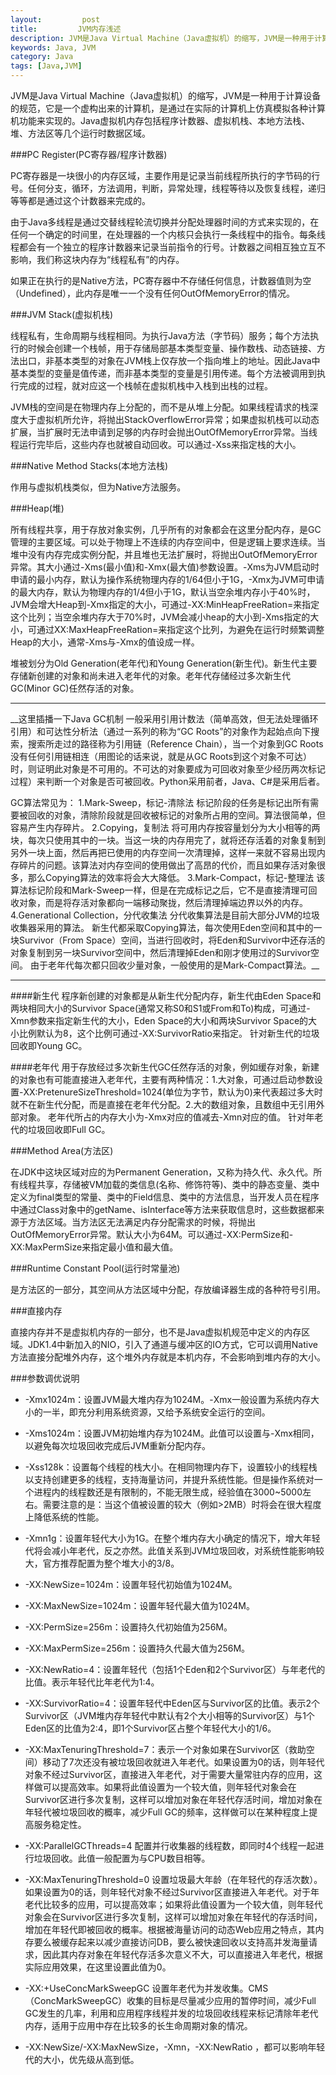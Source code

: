 ```yaml
---
layout:         post
title:         JVM内存浅述
description: JVM是Java Virtual Machine（Java虚拟机）的缩写，JVM是一种用于计算设备的规范，它是一个虚构出来的计算机，是通过在实际的计算机上仿真模拟各种计算机功能来实现的。Java虚拟机包括一套字节码指令集、一组寄存器、一个栈、一个垃圾回收堆和一个存储方法域。
keywords: Java, JVM
category: Java
tags: [Java,JVM]
---
```


JVM是Java Virtual Machine（Java虚拟机）的缩写，JVM是一种用于计算设备的规范，它是一个虚构出来的计算机，是通过在实际的计算机上仿真模拟各种计算机功能来实现的。Java虚拟机内存包括程序计数器、虚拟机栈、本地方法栈、堆、方法区等几个运行时数据区域。

<!-- more -->

###PC Register(PC寄存器/程序计数器)

PC寄存器是一块很小的内存区域，主要作用是记录当前线程所执行的字节码的行号。任何分支，循环，方法调用，判断，异常处理，线程等待以及恢复线程，递归等等都是通过这个计数器来完成的。

由于Java多线程是通过交替线程轮流切换并分配处理器时间的方式来实现的，在任何一个确定的时间里，在处理器的一个内核只会执行一条线程中的指令。每条线程都会有一个独立的程序计数器来记录当前指令的行号。计数器之间相互独立互不影响，我们称这块内存为“线程私有”的内存。

如果正在执行的是Native方法，PC寄存器中不存储任何信息，计数器值则为空（Undefined），此内存是唯一一个没有任何OutOfMemoryError的情况。

###JVM Stack(虚拟机栈)

线程私有，生命周期与线程相同。为执行Java方法（字节码）服务；每个方法执行的时候会创建一个栈帧，用于存储局部基本类型变量、操作数栈、动态链接、方法出口，非基本类型的对象在JVM栈上仅存放一个指向堆上的地址。因此Java中基本类型的变量是值传递，而非基本类型的变量是引用传递。每个方法被调用到执行完成的过程，就对应这一个栈帧在虚拟机栈中入栈到出栈的过程。

JVM栈的空间是在物理内存上分配的，而不是从堆上分配。如果线程请求的栈深度大于虚拟机所允许，将抛出StackOverflowError异常；如果虚拟机栈可以动态扩展，当扩展时无法申请到足够的内存时会抛出OutOfMemoryError异常。当线程运行完毕后，这些内存也就被自动回收。可以通过-Xss来指定栈的大小。


###Native Method Stacks\(本地方法栈)

作用与虚拟机栈类似，但为Native方法服务。


###Heap(堆)

所有线程共享，用于存放对象实例，几乎所有的对象都会在这里分配内存，是GC管理的主要区域。可以处于物理上不连续的内存空间中，但是逻辑上要求连续。当堆中没有内存完成实例分配，并且堆也无法扩展时，将抛出OutOfMemoryError异常。其大小通过-Xms(最小值)和-Xmx(最大值)参数设置。-Xms为JVM启动时申请的最小内存，默认为操作系统物理内存的1/64但小于1G，-Xmx为JVM可申请的最大内存，默认为物理内存的1/4但小于1G，默认当空余堆内存小于40%时，JVM会增大Heap到-Xmx指定的大小，可通过-XX:MinHeapFreeRation=来指定这个比列；当空余堆内存大于70%时，JVM会减小heap的大小到-Xms指定的大小，可通过XX:MaxHeapFreeRation=来指定这个比列，为避免在运行时频繁调整Heap的大小，通常-Xms与-Xmx的值设成一样。

堆被划分为Old Generation(老年代)和Young Generation(新生代)。新生代主要存储新创建的对象和尚未进入老年代的对象。老年代存储经过多次新生代GC(Minor GC)任然存活的对象。

-----------

__这里插播一下Java GC机制
一般采用引用计数法（简单高效，但无法处理循环引用）和可达性分析法（通过一系列的称为“GC Roots”的对象作为起始点向下搜索，搜索所走过的路径称为引用链（Reference Chain），当一个对象到GC Roots没有任何引用链相连（用图论的话来说，就是从GC Roots到这个对象不可达）时，则证明此对象是不可用的。不可达的对象要成为可回收对象至少经历两次标记过程）来判断一个对象是否可被回收。Python采用前者，Java、C#是采用后者。

GC算法常见为：
1.Mark-Sweep，标记-清除法
标记阶段的任务是标记出所有需要被回收的对象，清除阶段就是回收被标记的对象所占用的空间。算法很简单，但容易产生内存碎片。
2.Copying，复制法
将可用内存按容量划分为大小相等的两块，每次只使用其中的一块。当这一块的内存用完了，就将还存活着的对象复制到另外一块上面，然后再把已使用的内存空间一次清理掉，这样一来就不容易出现内存碎片的问题。该算法对内存空间的使用做出了高昂的代价，而且如果存活对象很多，那么Copying算法的效率将会大大降低。
3.Mark-Compact，标记-整理法
该算法标记阶段和Mark-Sweep一样，但是在完成标记之后，它不是直接清理可回收对象，而是将存活对象都向一端移动聚拢，然后清理掉端边界以外的内存。
4.Generational Collection，分代收集法
分代收集算法是目前大部分JVM的垃圾收集器采用的算法。
新生代都采取Copying算法，每次使用Eden空间和其中的一块Survivor（From Space）空间，当进行回收时，将Eden和Survivor中还存活的对象复制到另一块Survivor空间中，然后清理掉Eden和刚才使用过的Survivor空间。
由于老年代每次都只回收少量对象，一般使用的是Mark-Compact算法。__

-----------

####新生代
程序新创建的对象都是从新生代分配内存，新生代由Eden Space和两块相同大小的Survivor Space(通常又称S0和S1或From和To)构成，可通过-Xmn参数来指定新生代的大小，Eden Space的大小和两块Survivor Space的大小比例默认为8，这个比例可通过-XX:SurvivorRatio来指定。
针对新生代的垃圾回收即Young GC。

####老年代
用于存放经过多次新生代GC任然存活的对象，例如缓存对象，新建的对象也有可能直接进入老年代，主要有两种情况：1.大对象，可通过启动参数设置-XX:PretenureSizeThreshold=1024(单位为字节，默认为0)来代表超过多大时就不在新生代分配，而是直接在老年代分配。2.大的数组对象，且数组中无引用外部对象。
老年代所占的内存大小为-Xmx对应的值减去-Xmn对应的值。
针对年老代的垃圾回收即Full GC。

###Method Area(方法区)

在JDK中这块区域对应的为Permanent Generation，又称为持久代、永久代。所有线程共享，存储被VM加载的类信息(名称、修饰符等)、类中的静态变量、类中定义为final类型的常量、类中的Field信息、类中的方法信息，当开发人员在程序中通过Class对象中的getName、isInterface等方法来获取信息时，这些数据都来源于方法区域。当方法区无法满足内存分配需求的时候，将抛出OutOfMemoryError异常。默认大小为64M。可以通过-XX:PermSize和-XX:MaxPermSize来指定最小值和最大值。

###Runtime Constant Pool(运行时常量池)

是方法区的一部分，其空间从方法区域中分配，存放编译器生成的各种符号引用。

###直接内存

直接内存并不是虚拟机内存的一部分，也不是Java虚拟机规范中定义的内存区域。JDK1.4中新加入的NIO，引入了通道与缓冲区的IO方式，它可以调用Native方法直接分配堆外内存，这个堆外内存就是本机内存，不会影响到堆内存的大小。

###参数调优说明

* -Xmx1024m：设置JVM最大堆内存为1024M。-Xmx一般设置为系统内存大小的一半，即充分利用系统资源，又给予系统安全运行的空间。

* -Xms1024m：设置JVM初始堆内存为1024M。此值可以设置与-Xmx相同，以避免每次垃圾回收完成后JVM重新分配内存。

* -Xss128k：设置每个线程的栈大小。在相同物理内存下，设置较小的线程栈以支持创建更多的线程，支持海量访问，并提升系统性能。但是操作系统对一个进程内的线程数还是有限制的，不能无限生成，经验值在3000~5000左右。需要注意的是：当这个值被设置的较大（例如>2MB）时将会在很大程度上降低系统的性能。

* -Xmn1g：设置年轻代大小为1G。在整个堆内存大小确定的情况下，增大年轻代将会减小年老代，反之亦然。此值关系到JVM垃圾回收，对系统性能影响较大，官方推荐配置为整个堆大小的3/8。

* -XX:NewSize=1024m：设置年轻代初始值为1024M。

* -XX:MaxNewSize=1024m：设置年轻代最大值为1024M。

* -XX:PermSize=256m：设置持久代初始值为256M。

* -XX:MaxPermSize=256m：设置持久代最大值为256M。

* -XX:NewRatio=4：设置年轻代（包括1个Eden和2个Survivor区）与年老代的比值。表示年轻代比年老代为1:4。

* -XX:SurvivorRatio=4：设置年轻代中Eden区与Survivor区的比值。表示2个Survivor区（JVM堆内存年轻代中默认有2个大小相等的Survivor区）与1个Eden区的比值为2:4，即1个Survivor区占整个年轻代大小的1/6。

* -XX:MaxTenuringThreshold=7：表示一个对象如果在Survivor区（救助空间）移动了7次还没有被垃圾回收就进入年老代。如果设置为0的话，则年轻代对象不经过Survivor区，直接进入年老代，对于需要大量常驻内存的应用，这样做可以提高效率。如果将此值设置为一个较大值，则年轻代对象会在Survivor区进行多次复制，这样可以增加对象在年轻代存活时间，增加对象在年轻代被垃圾回收的概率，减少Full GC的频率，这样做可以在某种程度上提高服务稳定性。

* -XX:ParallelGCThreads=4 配置并行收集器的线程数，即同时4个线程一起进行垃圾回收。此值一般配置为与CPU数目相等。

* -XX:MaxTenuringThreshold=0 设置垃圾最大年龄（在年轻代的存活次数）。如果设置为0的话，则年轻代对象不经过Survivor区直接进入年老代。对于年老代比较多的应用，可以提高效率；如果将此值设置为一个较大值，则年轻代对象会在Survivor区进行多次复制，这样可以增加对象在年轻代的存活时间，增加在年轻代即被回收的概率。根据被海量访问的动态Web应用之特点，其内存要么被缓存起来以减少直接访问DB，要么被快速回收以支持高并发海量请求，因此其内存对象在年轻代存活多次意义不大，可以直接进入年老代，根据实际应用效果，在这里设置此值为0。

* -XX:+UseConcMarkSweepGC 设置年老代为并发收集。CMS（ConcMarkSweepGC）收集的目标是尽量减少应用的暂停时间，减少Full GC发生的几率，利用和应用程序线程并发的垃圾回收线程来标记清除年老代内存，适用于应用中存在比较多的长生命周期对象的情况。

* -XX:NewSize/-XX:MaxNewSize，-Xmn，-XX:NewRatio ，都可以影响年轻代的大小，优先级从高到低。
